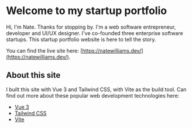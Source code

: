 # Welcome to my startup portfolio

Hi, I'm Nate. Thanks for stopping by. I'm a web software entrepreneur, developer and UI/UX designer.
I've co-founded three enterprise software startups. This startup portfolio website is here to tell the story.

You can find the live site here: [https://natewilliams.dev/](https://natewilliams.dev/).

## About this site

I built this site with Vue 3 and Tailwind CSS, with Vite as the build tool. Can find out more about these popular web development technologies here:

- [Vue 3](https://vuejs.org/)
- [Tailwind CSS](https://tailwindcss.com/)
- [Vite](https://vitejs.dev/)

